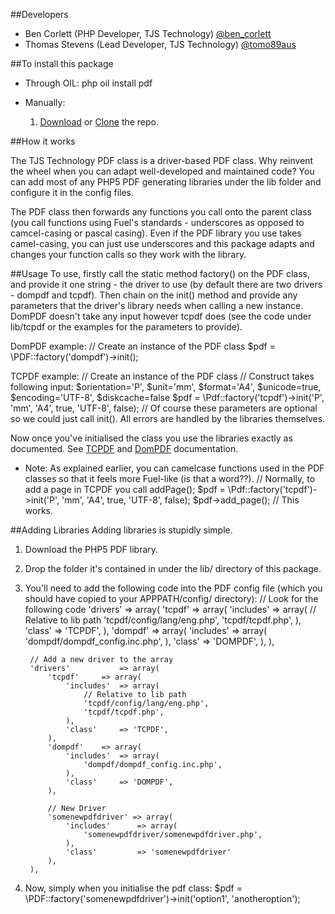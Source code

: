 ##Developers
* Ben Corlett (PHP Developer, TJS Technology) [@ben_corlett](http://twitter.com/ben_corlett)
* Thomas Stevens (Lead Developer, TJS Technology) [@tomo89aus](http://twitter.com/tomo89aus)

##To install this package

* Through OIL:
	php oil install pdf

* Manually:
	1. [Download](https://github.com/TJS-Technology/fuel-pdf/zipball/master) or [Clone](https://github.com/TJS-Technology/fuel-pdf) the repo.

##How it works

The TJS Technology PDF class is a driver-based PDF class. Why reinvent the wheel when you can adapt well-developed and maintained code?
You can add most of any PHP5 PDF generating libraries under the lib folder and configure it in the config files.

The PDF class then forwards any functions you call onto the parent class (you call functions using Fuel's standards - underscores as opposed to camcel-casing or pascal casing).
Even if the PDF library you use takes camel-casing, you can just use underscores and this package adapts and changes your function calls so they work with the library.

##Usage
To use, firstly call the static method factory() on the PDF class, and provide it one string - the driver to use (by default there are two drivers - dompdf and tcpdf).
Then chain on the init() method and provide any parameters that the driver's library needs when calling a new instance. DomPDF doesn't take any input however tcpdf does (see the code under lib/tcpdf or the examples for the parameters to provide).

DomPDF example:
		// Create an instance of the PDF class
		$pdf = \PDF::factory('dompdf')->init();

TCPDF example:
		// Create an instance of the PDF class
		// Construct takes following input: $orientation='P', $unit='mm', $format='A4', $unicode=true, $encoding='UTF-8', $diskcache=false
		$pdf = \Pdf::factory('tcpdf')->init('P', 'mm', 'A4', true, 'UTF-8', false);
		// Of course these parameters are optional so we could just call init(). All errors are handled by the libraries themselves.

Now once you've initialised the class you use the libraries exactly as documented. See [TCPDF](http://www.tcpdf.org/) and [DomPDF](http://code.google.com/p/dompdf/) documentation.

* Note: As explained earlier, you can camelcase functions used in the PDF classes so that it feels more Fuel-like (is that a word??).
		// Normally, to add a page in TCPDF you call addPage();
		$pdf = \Pdf::factory('tcpdf')->init('P', 'mm', 'A4', true, 'UTF-8', false);
		$pdf->add_page(); // This works.

##Adding Libraries
Adding libraries is stupidly simple.
1. Download the PHP5 PDF library.
2. Drop the folder it's contained in under the lib/ directory of this package.
3. You'll need to add the following code into the PDF config file (which you should have copied to your APPPATH/config/ directory):
		// Look for the following code
		'drivers'			=> array(
			'tcpdf'		=> array(
				'includes'	=> array(
					// Relative to lib path
					'tcpdf/config/lang/eng.php',
					'tcpdf/tcpdf.php',
				),
				'class'		=> 'TCPDF',
			),
			'dompdf'	=> array(
				'includes'	=> array(
					'dompdf/dompdf_config.inc.php',
				),
				'class'		=> 'DOMPDF',
			),
		),
		
		// Add a new driver to the array
		'drivers'			=> array(
			'tcpdf'		=> array(
				'includes'	=> array(
					// Relative to lib path
					'tcpdf/config/lang/eng.php',
					'tcpdf/tcpdf.php',
				),
				'class'		=> 'TCPDF',
			),
			'dompdf'	=> array(
				'includes'	=> array(
					'dompdf/dompdf_config.inc.php',
				),
				'class'		=> 'DOMPDF',
			),
			
			// New Driver
			'somenewpdfdriver' => array(
				'includes'		=> array(
					'somenewpdfdriver/somenewpdfdriver.php',
				),
				'class'			=> 'somenewpdfdriver'
			),
		),
4. Now, simply when you initialise the pdf class:
		$pdf = \PDF::factory('somenewpdfdriver')->init('option1', 'anotheroption');